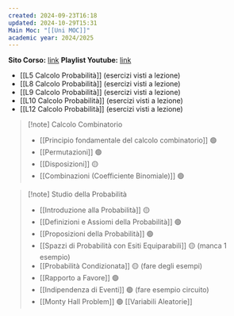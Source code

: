 ```yaml
---
created: 2024-09-23T16:18
updated: 2024-10-29T15:31
Main Moc: "[[Uni MOC]]"
academic year: 2024/2025
---
```

**Sito Corso:** [link](https://drive.google.com/drive/folders/1ger_KNOx4Uk9rszz_T9U1EYD20dfiVc6)
**Playlist Youtube:** [link](https://www.youtube.com/watch?v=Q8un3ma7UVw&list=PL056CC710F7E17321&index=2)

- [[L5 Calcolo Probabilità]] (esercizi visti a lezione)
- [[L8 Calcolo Probabilità]] (esercizi visti a lezione)
- [[L9 Calcolo Probabilità]] (esercizi visti a lezione)
- [[L10 Calcolo Probabilità]] (esercizi visti a lezione)
- [[L12 Calcolo Probabilità]] (esercizi visti a lezione)


>[!note] Calcolo Combinatorio
>- [[Principio fondamentale del calcolo combinatorio]] 🟢
>- [[Permutazioni]] 🟢
>- [[Disposizioni]] 🟡
>- [[Combinazioni (Coefficiente Binomiale)]] 🟢

>[!note] Studio della Probabilità
>- [[Introduzione alla Probabilità]] 🟡
>- [[Definizioni e Assiomi della Probabilità]] 🟢
>- [[Proposizioni della Probabilità]] 🟢
>- [[Spazzi di Probabilità con Esiti Equiparabili]] 🟡 (manca 1 esempio)
>- [[Probabilità Condizionata]] 🟡 (fare degli esempi)
>- [[Rapporto a Favore]] 🟢
>- [[Indipendenza di Eventi]] 🟢 (fare esempio circuito)
>- [[Monty Hall Problem]] 🟢
>  [[Variabili Aleatorie]]

